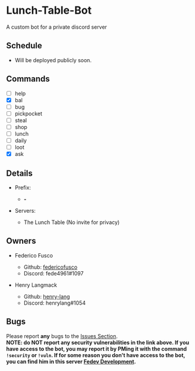 # Lunch-Table-Bot
A custom bot for a private discord server

## Schedule
- Will be deployed publicly soon.

## Commands
- [ ] help
- [x] bal
- [ ] bug
- [ ] pickpocket
- [ ] steal
- [ ] shop
- [ ] lunch
- [ ] daily
- [ ] loot
- [x] ask

## Details
- Prefix:
  - __-__

- Servers:
  - The Lunch Table (No invite for privacy)
  
## Owners
- Federico Fusco
  - Github: [federicofusco](https://www.github.com/federicofusco)
  - Discord: fede4961#1097

- Henry Langmack
  - Github: [henry-lang](https://www.github.com/henry-lang)
  - Discord: henrylang#1054

## Bugs
Please report __any__ bugs to the [Issues Section](https://github.com/federicofusco/Lunch-Table-Bot/issues).    
**NOTE: do NOT report any security vulnerabilities in the link above. If you have access to the bot, you may report it by PMing it with the command `!security` or `!vuln`. If for some reason you don't have access to the bot, you can find him in this server [Fedev Development](https://discord.gg/fNPDcdf).**
